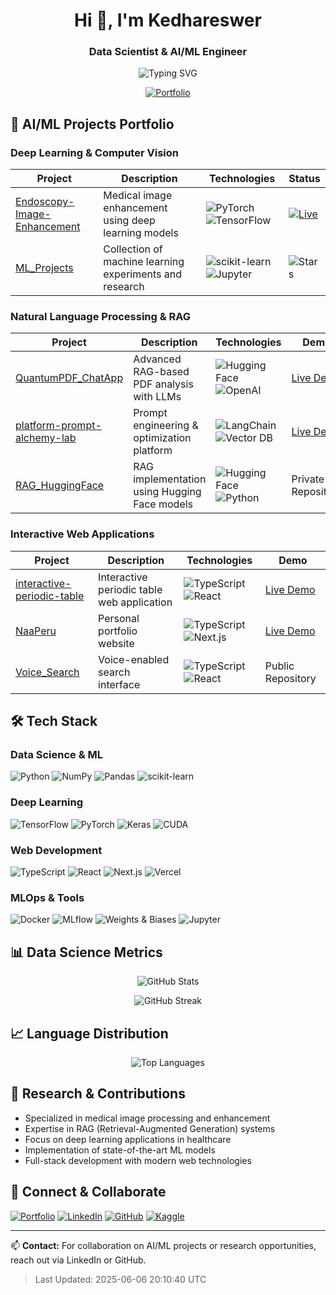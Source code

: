 <h1 align="center">Hi 👋, I'm Kedhareswer</h1>
<h3 align="center">Data Scientist & AI/ML Engineer</h3>

<p align="center">
  <img src="https://readme-typing-svg.herokuapp.com?font=Fira+Code&duration=3000&pause=1000&center=true&vCenter=true&width=435&lines=Data+Scientist;Machine+Learning+Engineer;Deep+Learning+Specialist;AI+Researcher" alt="Typing SVG" />
</p>

<p align="center">
  <a href="https://naa-peru.vercel.app/" target="_blank">
    <img src="https://img.shields.io/badge/Portfolio-00C7B7?style=for-the-badge&logo=vercel&logoColor=white" alt="Portfolio" />
  </a>
</p>

## 🧠 AI/ML Projects Portfolio

### Deep Learning & Computer Vision
| Project | Description | Technologies | Status |
|---------|-------------|--------------|---------|
| [Endoscopy-Image-Enhancement](https://github.com/Kedhareswer/Endoscopy-Image-Enhancement) | Medical image enhancement using deep learning models | ![PyTorch](https://img.shields.io/badge/PyTorch-EE4C2C?style=flat&logo=pytorch&logoColor=white) ![TensorFlow](https://img.shields.io/badge/TensorFlow-FF6F00?style=flat&logo=tensorflow&logoColor=white) | [![Live](https://img.shields.io/badge/Live-00C853?style=flat&logo=vercel&logoColor=white)](https://endoscopy-image-enhancement.onrender.com) |
| [ML_Projects](https://github.com/Kedhareswer/ML_Projects) | Collection of machine learning experiments and research | ![scikit-learn](https://img.shields.io/badge/scikit--learn-F7931E?style=flat&logo=scikit-learn&logoColor=white) ![Jupyter](https://img.shields.io/badge/Jupyter-F37626?style=flat&logo=jupyter&logoColor=white) | ![Stars](https://img.shields.io/github/stars/Kedhareswer/ML_Projects) |

### Natural Language Processing & RAG
| Project | Description | Technologies | Demo |
|---------|-------------|--------------|------|
| [QuantumPDF_ChatApp](https://github.com/Kedhareswer/QuantumPDF_ChatApp) | Advanced RAG-based PDF analysis with LLMs | ![Hugging Face](https://img.shields.io/badge/Hugging_Face-FFD21E?style=flat&logo=huggingface&logoColor=black) ![OpenAI](https://img.shields.io/badge/OpenAI-412991?style=flat&logo=openai&logoColor=white) | [Live Demo](https://v0-rag-pdf-chatbot-eight.vercel.app) |
| [platform-prompt-alchemy-lab](https://github.com/Kedhareswer/platform-prompt-alchemy-lab) | Prompt engineering & optimization platform | ![LangChain](https://img.shields.io/badge/LangChain-3178C6?style=flat) ![Vector DB](https://img.shields.io/badge/Vector_DB-000000?style=flat) | [Live Demo](https://prompt-enhancer-hazel.vercel.app) |
| [RAG_HuggingFace](https://github.com/Kedhareswer/RAG_HuggingFace) | RAG implementation using Hugging Face models | ![Hugging Face](https://img.shields.io/badge/Hugging_Face-FFD21E?style=flat&logo=huggingface&logoColor=black) ![Python](https://img.shields.io/badge/Python-3776AB?style=flat&logo=python&logoColor=white) | Private Repository |

### Interactive Web Applications
| Project | Description | Technologies | Demo |
|---------|-------------|--------------|------|
| [interactive-periodic-table](https://github.com/Kedhareswer/interactive-periodic-table) | Interactive periodic table web application | ![TypeScript](https://img.shields.io/badge/TypeScript-3178C6?style=flat&logo=typescript&logoColor=white) ![React](https://img.shields.io/badge/React-61DAFB?style=flat&logo=react&logoColor=black) | [Live Demo](https://v0-interactive-periodic-table-rose.vercel.app) |
| [NaaPeru](https://github.com/Kedhareswer/NaaPeru) | Personal portfolio website | ![TypeScript](https://img.shields.io/badge/TypeScript-3178C6?style=flat&logo=typescript&logoColor=white) ![Next.js](https://img.shields.io/badge/Next.js-000000?style=flat&logo=next.js&logoColor=white) | [Live Demo](https://naa-peru.vercel.app) |
| [Voice_Search](https://github.com/Kedhareswer/Voice_Search) | Voice-enabled search interface | ![TypeScript](https://img.shields.io/badge/TypeScript-3178C6?style=flat&logo=typescript&logoColor=white) ![React](https://img.shields.io/badge/React-61DAFB?style=flat&logo=react&logoColor=black) | Public Repository |

## 🛠️ Tech Stack

### Data Science & ML
![Python](https://img.shields.io/badge/Python-3776AB?style=for-the-badge&logo=python&logoColor=white)
![NumPy](https://img.shields.io/badge/NumPy-013243?style=for-the-badge&logo=numpy&logoColor=white)
![Pandas](https://img.shields.io/badge/Pandas-150458?style=for-the-badge&logo=pandas&logoColor=white)
![scikit-learn](https://img.shields.io/badge/scikit--learn-F7931E?style=for-the-badge&logo=scikit-learn&logoColor=white)

### Deep Learning
![TensorFlow](https://img.shields.io/badge/TensorFlow-FF6F00?style=for-the-badge&logo=tensorflow&logoColor=white)
![PyTorch](https://img.shields.io/badge/PyTorch-EE4C2C?style=for-the-badge&logo=pytorch&logoColor=white)
![Keras](https://img.shields.io/badge/Keras-D00000?style=for-the-badge&logo=keras&logoColor=white)
![CUDA](https://img.shields.io/badge/CUDA-76B900?style=for-the-badge&logo=nvidia&logoColor=white)

### Web Development
![TypeScript](https://img.shields.io/badge/TypeScript-3178C6?style=for-the-badge&logo=typescript&logoColor=white)
![React](https://img.shields.io/badge/React-61DAFB?style=for-the-badge&logo=react&logoColor=black)
![Next.js](https://img.shields.io/badge/Next.js-000000?style=for-the-badge&logo=next.js&logoColor=white)
![Vercel](https://img.shields.io/badge/Vercel-000000?style=for-the-badge&logo=vercel&logoColor=white)

### MLOps & Tools
![Docker](https://img.shields.io/badge/Docker-2496ED?style=for-the-badge&logo=docker&logoColor=white)
![MLflow](https://img.shields.io/badge/MLflow-0194E2?style=for-the-badge&logo=mlflow&logoColor=white)
![Weights & Biases](https://img.shields.io/badge/Weights_&_Biases-FFBE00?style=for-the-badge&logo=weightsandbiases&logoColor=black)
![Jupyter](https://img.shields.io/badge/Jupyter-F37626?style=for-the-badge&logo=jupyter&logoColor=white)

## 📊 Data Science Metrics

<p align="center">
  <img src="https://github-readme-stats.vercel.app/api?username=Kedhareswer&show_icons=true&theme=tokyonight&hide_border=true" alt="GitHub Stats" />
</p>

<p align="center">
  <img src="https://github-readme-streak-stats.herokuapp.com/?user=Kedhareswer&theme=tokyonight&hide_border=true" alt="GitHub Streak" />
</p>

## 📈 Language Distribution

<p align="center">
  <img src="https://github-readme-stats.vercel.app/api/top-langs/?username=Kedhareswer&layout=compact&theme=tokyonight&hide_border=true&langs_count=8" alt="Top Languages" />
</p>

## 🔬 Research & Contributions
- Specialized in medical image processing and enhancement
- Expertise in RAG (Retrieval-Augmented Generation) systems
- Focus on deep learning applications in healthcare
- Implementation of state-of-the-art ML models
- Full-stack development with modern web technologies

## 🤝 Connect & Collaborate
[![Portfolio](https://img.shields.io/badge/Portfolio-00C7B7?style=for-the-badge&logo=vercel&logoColor=white)](https://naa-peru.vercel.app/)
[![LinkedIn](https://img.shields.io/badge/LinkedIn-0077B5?style=for-the-badge&logo=linkedin&logoColor=white)](https://linkedin.com/in/YOUR_LINKEDIN)
[![GitHub](https://img.shields.io/badge/GitHub-100000?style=for-the-badge&logo=github&logoColor=white)](https://github.com/Kedhareswer)
[![Kaggle](https://img.shields.io/badge/Kaggle-20BEFF?style=for-the-badge&logo=kaggle&logoColor=white)](https://www.kaggle.com/kedhareswernaidu)

---
📫 **Contact:** For collaboration on AI/ML projects or research opportunities, reach out via LinkedIn or GitHub.

> Last Updated: 2025-06-06 20:10:40 UTC
